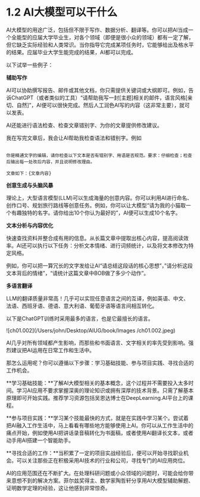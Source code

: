 # 1.2 AI大模型可以干什么

AI大模型的用途广泛，包括但不限于写作、数据分析、翻译等。你可以把AI当成一个全能型的应届大学毕业生，对各个领域（即便是很小众的领域）都有一定了解，但它缺乏实际经验和人类常识。当你指导它完成某项任务时，它能够给出及格水平的结果。应届毕业大学生能完成的结果，AI都可以完成。

以下试举一些例子：

**辅助写作**

AI可以协助撰写报告、邮件或其他文档，你只需提供关键词或大纲即可。例如，告诉ChatGPT（或者类似的工具）“请帮助我写一封[主题]相关的邮件，语言风格[亲切、自然]”，AI便可以很快完成。然后人工润色AI写的内容（这非常主要），就可以发表。

AI还能进行语法检查、检查文章错别字、为你的文章提供修改建议。

我在写完文章后，我会让AI帮助我检查语法和错别字。例如

```

你是精通文字的编辑，请你检查以下文本是否有错别字、用语是否规范。要求：仔细检查；检查后输出每一处改后内容，并且说明修改理由。

文章如下：{文章内容}

```

**创意生成与头脑风暴**

理论上，大型语言模型(LLM)可以生成海量的创意内容。你可以利用AI进行命名、创作口号、规划旅行路线等创意任务。例如，你可以让大模型“请为我的小猫取一个有趣独特的名字。请你给出10个你认为最好的”，AI便可以生成10个名字。

**文本分析与内容优化**

快速查找资料并整合成有用的信息。从长篇文章中提取出核心内容，提高阅读效率。AI还可以执行以下任务：分析文本情绪、进行词频统计，以及将文本修改为特定风格。

例如，你可以把一算冗长的文字发给让AI“请总结这段话的核心思想”，”请分析这段文本背后的情绪”，“请统计这篇文章中BOB做了多少个动作”。

**多语言翻译**

LLM的翻译质量非常高！几乎可以实现任意语言之间的互译，例如英语、中文、法语、西班牙语、德语、意大利语、葡萄牙语等语言间相互转化。

以下是ChatGPT训练时采用最多的语言，也是它最擅长的语言。

![ch01.002](/Users/john/Desktop/AIUG/book/Images /ch01.002.jpeg)

AI几乎对所有领域都产生影响，而那些和书面语言、文字相关的率先受到影响。强烈建议把AI运用在日常工作和生活中。

那怎么运用呢？你可以遵循以下步骤：学习基础技能、参与项目实践、寻找合适的工作机会。

**学习基础技能：**了解AI大模型相关的基本概念，这个过程并不需要投入太多时间。学习AI应用不要求掌握深奥的理论知识或拥有深厚的技术背景。只需了解基本原理即可开始实践。推荐学习资源包括吴恩达博士在DeepLearning.AI平台上的课程。

**参与项目实践：**学习某个技能最快的方式，就是在实践中学习某个。尝试着把AI融入工作生活中，马上看看有哪些地方能够使用上AI。你可以从工作生活中的痛点开始，例如使用AI把讲话录音稿转化为书面稿，或者使用AI翻译长文本，或者动手用AI搭建一个智能助手。

**寻找合适的工作：**当积累了一定的项目实战经验后，便可以开始寻找职业机会。可以关注那些正在积极采用AI技术的行业和公司，寻找专门的AI应用岗位。

AI的应用范围还在不断扩大。在处理科研问题或小众领域的问题时，可能会给你带来意想不到的解决方案。菲尔兹奖得主、数学家陶哲轩分享用AI大模型辅助解题、证明数学定理的经验，这让他感到非常惊奇。